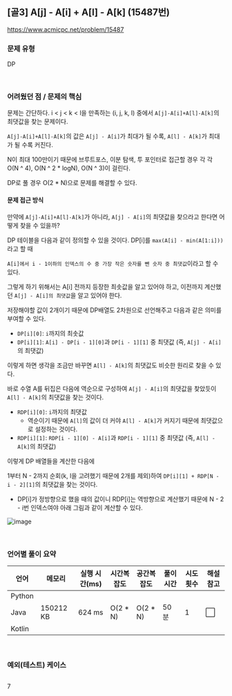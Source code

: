 ## [골3] A[j] - A[i] + A[l] - A[k] (15487번)

https://www.acmicpc.net/problem/15487

### 문제 유형

DP

<br>

### 어려웠던 점 / 문제의 핵심

문제는 간단하다.  i < j < k < l을 만족하는 (i, j, k, l) 중에서 `A[j]-A[i]+A[l]-A[k]`의 최댓값을 찾는 문제이다.

`A[j]-A[i]+A[l]-A[k]`의 값은 `A[j] - A[i]`가 최대가 될 수록, `A[l] - A[k]`가 최대가 될 수록 커진다.

N이 최대 100만이기 때문에 브루트포스, 이분 탐색, 투 포인터로 접근할 경우 각 각 O(N ^ 4), O(N ^ 2 * logN), O(N ^ 3)이 걸린다.

DP로 풀 경우 O(2 * N)으로 문제를 해결할 수 있다.

#### 문제 접근 방식

만약에 `A[j]-A[i]+A[l]-A[k]`가 아니라, `A[j] - A[i]`의 최댓값을 찾으라고 한다면 어떻게 찾을 수 있을까?

DP 테이블을 다음과 같이 정의할 수 있을 것이다. DP[i]를 `max(A[i] - min(A[1:i]))`라고 할 때

`A[i]에서 i - 1이하의 인덱스의 수 중 가장 작은 숫자를 뺀 숫자 중 최댓값`이라고 할 수 있다.

그렇게 하기 위해서는 A[i] 전까지 등장한 최솟값을 알고 있어야 하고, 이전까지 계산했던 `A[j] - A[i]의 최댓값`을 알고 있어야 한다.

저장해야할 값이 2개이기 때문에 DP배열도 2차원으로 선언해주고 다음과 같은 의미를 부여할 수 있다.

- `DP[i][0]`: `i`까지의 최솟값
- `DP[i][1]`: `A[i] - DP[i - 1][0]`과 `DP[i - 1][1]` 중 최댓값 (즉, `A[j] - A[i]`의 최댓값)

이렇게 하면 생각을 조금만 바꾸면 `A[l] - A[k]`의 최댓값도 비슷한 원리로 찾을 수 있다.

바로 수열 A를 뒤집은 다음에 역순으로 구성하여 `A[j] - A[i]`의 최댓값을 찾았듯이 `A[l] - A[k]`의 최댓값을 찾는 것이다.

- `RDP[i][0]`: `i`까지의 최댓값
  - 역순이기 때문에 `A[l]`의 값이 더 커야 `A[l] - A[k]`가 커지기 때문에 최댓값으로 설정하는 것이다.
- `RDP[i][1]`: `RDP[i - 1][0] - A[i]`과 `RDP[i - 1][1]` 중 최댓값 (즉, `A[l] - A[k]`의 최댓값)

이렇게 DP 배열들을 계산한 다음에

1부터 N - 2까지 순회(k, l을 고려했기 때문에 2개를 제외)하여 `DP[i][1] + RDP[N - i - 2][1]`의 최댓값을 찾는 것이다.

- DP[i]가 정방향으로 했을 때의 값이니 RDP[i]는 역방향으로 계산했기 때문에 N - 2 - i번 인덱스여야 아래 그림과 같이 계산할 수 있다.

![image](https://github.com/siwon-park/Problem_Solving/assets/93081720/cfa10749-1680-4e94-b073-e1c1f7a32f0f)



<br>

### 언어별 풀이 요약

| 언어   | 메모리    | 실행 시간(ms) | 시간복잡도 | 공간복잡도 | 풀이 시간 | 시도 횟수 | 해설 참고            |
| ------ | --------- | ------------- | ---------- | ---------- | --------- | --------- | -------------------- |
| Python |           |               |            |            |           |           |                      |
| Java   | 150212 KB | 624 ms        | O(2 * N)   | O(2 * N)   | 50 분     | 1         | :white_large_square: |
| Kotlin |           |               |            |            |           |           |                      |

<br>

### 예외(테스트) 케이스

```
```

7

